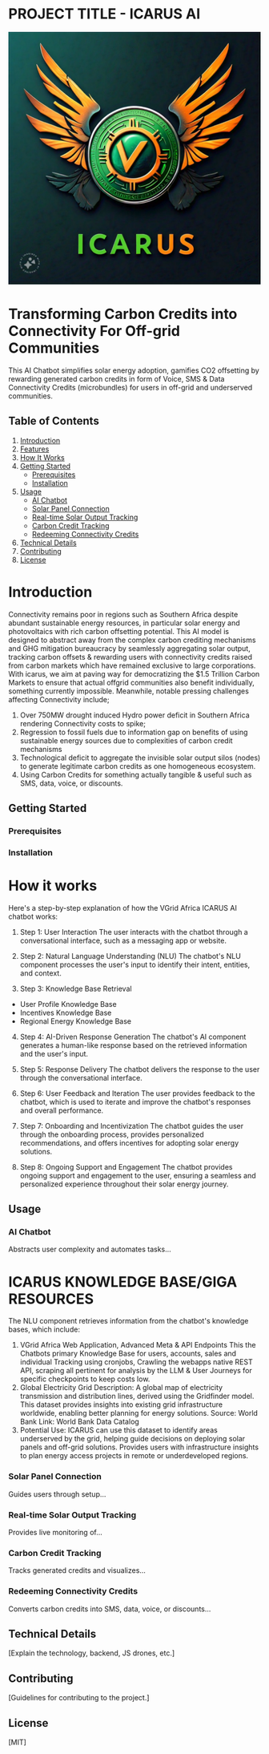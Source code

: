 # PROJECT TITLE - ICARUS AI 
![logo](Media/IMG-20240923-WA0003.jpg)
# Transforming Carbon Credits into Connectivity For Off-grid Communities 
This AI Chatbot simplifies solar energy adoption, gamifies CO2 offsetting by rewarding generated carbon credits in form of Voice, SMS & Data Connectivity Credits (microbundles) for users in off-grid and underserved communities.

## Table of Contents
1. [Introduction](#introduction)  
2. [Features](#features)  
3. [How It Works](#how-it-works)  
4. [Getting Started](#getting-started)  
   - [Prerequisites](#prerequisites)  
   - [Installation](#installation)  
5. [Usage](#usage)  
   - [AI Chatbot](#ai-chatbot)  
   - [Solar Panel Connection](#solar-panel-connection)  
   - [Real-time Solar Output Tracking](#real-time-solar-output-tracking)  
   - [Carbon Credit Tracking](#carbon-credit-tracking)  
   - [Redeeming Connectivity Credits](#redeeming-connectivity-credits)  
6. [Technical Details](#technical-details)  
7. [Contributing](#contributing)  
8. [License](#license)

# Introduction 
Connectivity remains poor in regions such as Southern Africa despite abundant sustainable energy resources, in particular solar energy and photovoltaics with rich carbon offsetting potential. This AI model is designed to abstract away from the complex carbon crediting mechanisms and GHG mitigation bureaucracy by seamlessly aggregating solar output, tracking carbon offsets & rewarding users with connectivity credits raised from carbon markets which have remained exclusive to large corporations. With icarus, we aim at paving way for democratizing the $1.5 Trillion Carbon Markets to ensure that actual offgrid communities also benefit individually, something currently impossible. 
Meanwhile, notable pressing challenges affecting Connectivity include;
1. Over 750MW drought induced Hydro power deficit in Southern Africa rendering Connectivity costs to spike;
2. Regression to fossil fuels due to information gap on benefits of using sustainable energy sources due to complexities of carbon credit mechanisms
3. Technological deficit to aggregate the invisible solar output silos (nodes) to generate legitimate carbon credits as one homogeneous ecosystem. 
4. Using Carbon Credits for something actually tangible & useful such as SMS, data, voice, or discounts.

## Getting Started

### Prerequisites
### Installation

# How it works
Here's a step-by-step explanation of how the VGrid Africa ICARUS AI chatbot works:
1. Step 1: User Interaction
The user interacts with the chatbot through a conversational interface, such as a messaging app or website.

2. Step 2: Natural Language Understanding (NLU)
The chatbot's NLU component processes the user's input to identify their intent, entities, and context.

3. Step 3: Knowledge Base Retrieval
- User Profile Knowledge Base
- Incentives Knowledge Base
- Regional Energy Knowledge Base

4. Step 4: AI-Driven Response Generation
The chatbot's AI component generates a human-like response based on the retrieved information and the user's input.

5. Step 5: Response Delivery
The chatbot delivers the response to the user through the conversational interface.

6. Step 6: User Feedback and Iteration
The user provides feedback to the chatbot, which is used to iterate and improve the chatbot's responses and overall performance.

7. Step 7: Onboarding and Incentivization
The chatbot guides the user through the onboarding process, provides personalized recommendations, and offers incentives for adopting solar energy solutions.

8. Step 8: Ongoing Support and Engagement
The chatbot provides ongoing support and engagement to the user, ensuring a seamless and personalized experience throughout their solar energy journey.
## Usage
### AI Chatbot
Abstracts user complexity and automates tasks...
# ICARUS KNOWLEDGE BASE/GIGA RESOURCES
The NLU component retrieves information from the chatbot's knowledge bases, which include:
1. VGrid Africa Web Application, Advanced Meta & API Endpoints
This the Chatbots primary Knowledge Base for users, accounts, sales and individual Tracking using cronjobs, Crawling the webapps native REST API, scraping all pertinent for analysis by the LLM & User Journeys for specific checkpoints to keep costs low.
2. Global Electricity Grid
Description: A global map of electricity transmission and distribution lines, derived using the Gridfinder model. This dataset provides insights into existing grid infrastructure worldwide, enabling better planning for energy solutions.
Source: World Bank
Link: World Bank Data Catalog
3. Potential Use:
ICARUS can use this dataset to identify areas underserved by the grid, helping guide decisions on deploying solar panels and off-grid solutions.
Provides users with infrastructure insights to plan energy access projects in remote or underdeveloped regions.


### Solar Panel Connection
Guides users through setup...

### Real-time Solar Output Tracking
Provides live monitoring of...

### Carbon Credit Tracking
Tracks generated credits and visualizes...

### Redeeming Connectivity Credits
Converts carbon credits into SMS, data, voice, or discounts...

## Technical Details
[Explain the technology, backend, JS drones, etc.]

## Contributing
[Guidelines for contributing to the project.]

## License
[MIT]
